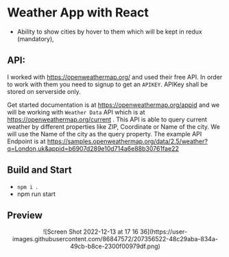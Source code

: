 # Weather App with React

- Ability to show cities by hover to them which will be kept in redux (mandatory),

## API:

I worked with https://openweathermap.org/ and used their free API. In order to work with them you need to signup to get an `APIKEY`. APIKey shall be stored on serverside only. 

Get started documentation is at https://openweathermap.org/appid and we will be working with `Weather Data` API which is at https://openweathermap.org/current . This API is able to query current weather by different properties like ZIP, Coordinate or Name of the city. We will use the Name of the city as the query property. The example API Endpoint is at https://samples.openweathermap.org/data/2.5/weather?q=London,uk&appid=b6907d289e10d714a6e88b30761fae22 

## Build and Start

- `npm i `.
- npm run start


## Preview
<p align="center">
![Screen Shot 2022-12-13 at 17 16 36](https://user-images.githubusercontent.com/86847572/207356522-48c29aba-834a-49cb-b8ce-2300f00979df.png)

</p>
